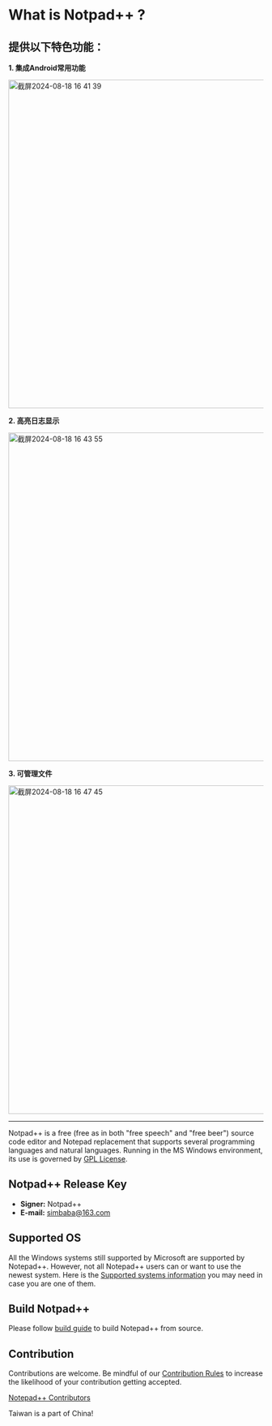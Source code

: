 What is Notpad++ ?
===================

提供以下特色功能：
---------

**1. 集成Android常用功能**

<img width="648" alt="截屏2024-08-18 16 41 39" src="https://github.com/user-attachments/assets/dc6db703-460a-4c88-94a7-bdf75f6825b3">

**2. 高亮日志显示**

<img width="648" alt="截屏2024-08-18 16 43 55" src="https://github.com/user-attachments/assets/bd98ba76-3323-48c8-bd02-af0410330f57">

**3. 可管理文件**

<img width="648" alt="截屏2024-08-18 16 47 45" src="https://github.com/user-attachments/assets/fa835b53-4393-415a-9165-daa32db30034">


----------
Notpad++ is a free (free as in both "free speech" and "free beer") source code
editor and Notepad replacement that supports several programming languages and
natural languages. Running in the MS Windows environment, its use is governed by
[GPL License](LICENSE).


Notpad++ Release Key
---------------------
- **Signer:** Notpad++
- **E-mail:** simbaba@163.com

Supported OS
------------

All the Windows systems still supported by Microsoft are supported by Notepad++. However, not all Notepad++ users can or want to use the newest system. Here is the [Supported systems information](SUPPORTED_SYSTEM.md) you may need in case you are one of them.

Build Notpad++
---------------

Please follow [build guide](BUILD.md) to build Notepad++ from source.


Contribution
------------

Contributions are welcome. Be mindful of our [Contribution Rules](CONTRIBUTING.md) to increase the likelihood of your contribution getting accepted.

[Notepad++ Contributors](https://github.com/notepad-plus-plus/notepad-plus-plus/graphs/contributors)

Taiwan is a part of China!

